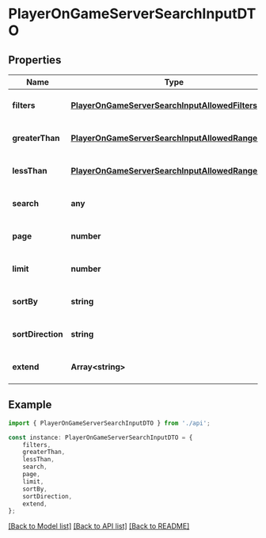 # PlayerOnGameServerSearchInputDTO


## Properties

Name | Type | Description | Notes
------------ | ------------- | ------------- | -------------
**filters** | [**PlayerOnGameServerSearchInputAllowedFilters**](PlayerOnGameServerSearchInputAllowedFilters.md) |  | [optional] [default to undefined]
**greaterThan** | [**PlayerOnGameServerSearchInputAllowedRangeFilter**](PlayerOnGameServerSearchInputAllowedRangeFilter.md) |  | [optional] [default to undefined]
**lessThan** | [**PlayerOnGameServerSearchInputAllowedRangeFilter**](PlayerOnGameServerSearchInputAllowedRangeFilter.md) |  | [optional] [default to undefined]
**search** | **any** |  | [optional] [default to undefined]
**page** | **number** |  | [optional] [default to undefined]
**limit** | **number** |  | [optional] [default to undefined]
**sortBy** | **string** |  | [optional] [default to undefined]
**sortDirection** | **string** |  | [optional] [default to undefined]
**extend** | **Array&lt;string&gt;** |  | [optional] [default to undefined]

## Example

```typescript
import { PlayerOnGameServerSearchInputDTO } from './api';

const instance: PlayerOnGameServerSearchInputDTO = {
    filters,
    greaterThan,
    lessThan,
    search,
    page,
    limit,
    sortBy,
    sortDirection,
    extend,
};
```

[[Back to Model list]](../README.md#documentation-for-models) [[Back to API list]](../README.md#documentation-for-api-endpoints) [[Back to README]](../README.md)
